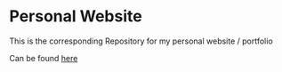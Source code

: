 # Personal Website
This is the corresponding Repository for my personal website / portfolio

Can be found [here](https://lol3r.net)
